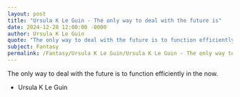```yaml
---
layout: post
title: "Ursula K Le Guin - The only way to deal with the future is"
date: 2024-12-28 12:00:00 -0000
author: Ursula K Le Guin
quote: "The only way to deal with the future is to function efficiently in the now."
subject: Fantasy
permalink: /Fantasy/Ursula K Le Guin/Ursula K Le Guin - The only way to deal with the future is
---
```


The only way to deal with the future is to function efficiently in the now.

- Ursula K Le Guin
